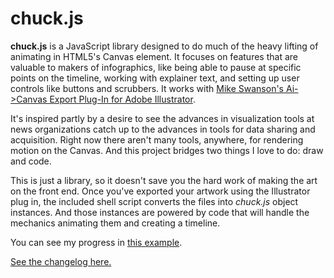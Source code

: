 chuck.js
========

**chuck.js** is a JavaScript library designed to do much of the heavy lifting of animating in HTML5's Canvas element. It focuses on features that are valuable to makers of infographics, like being able to pause at specific points on the timeline, working with explainer text, and setting up user controls like buttons and scrubbers. It works with [Mike Swanson's Ai->Canvas Export Plug-In for Adobe Illustrator][1].

It's inspired partly by a desire to see the advances in visualization tools at news organizations catch up to the advances in tools for data sharing and acquisition. Right now there aren't many tools, anywhere, for rendering motion on the Canvas. And this project bridges two things I love to do: draw and code.

This is just a library, so it doesn't save you the hard work of making the art on the front end. Once you've exported your artwork using the Illustrator plug in, the included shell script converts the files into *chuck.js* object instances. And those instances are powered by code that will handle the mechanics animating them and creating a timeline. 

You can see my progress in [this example][2].

[See the changelog here.][3]


[1]: http://visitmix.com/labs/ai2canvas "MIX Online: Ai to Canvas Plug-In"

[2]: http://james.da.ydrea.ms/times_polevault.js "An animation powered by chuck.js."

[3]: https://github.com/parisminton/chuck.js/blob/master/CHANGELOG.md "See the changelog for chuck.js"
